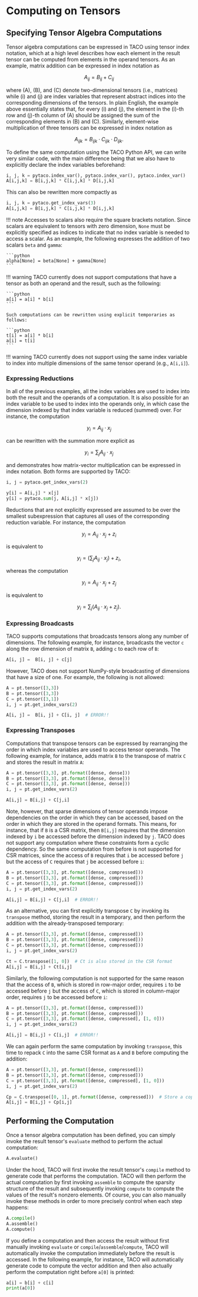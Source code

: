 # Computing on Tensors

## Specifying Tensor Algebra Computations

Tensor algebra computations can be expressed in TACO using tensor index
notation, which at a high level describes how each element in the result tensor
can be computed from elements in the operand tensors. As an example, matrix
addition can be expressed in index notation as 

$$A_{ij} = B_{ij} + C_{ij}$$

where \(A\), \(B\), and \(C\) denote two-dimensional tensors (i.e., matrices)
while \(i\) and \(j\) are index variables that represent abstract indices into
the corresponding dimensions of the tensors.  In plain English, the example
above essentially states that, for every \(i\) and \(j\), the element in the
\(i\)-th row and \(j\)-th column of \(A\) should be assigned the sum of the
corresponding elements in \(B\) and \(C\). Similarly, element-wise
multiplication of three tensors can be expressed in index notation as 

$$A_{ijk} = B_{ijk} \cdot C_{ijk} \cdot D_{ijk}.$$

To define the same computation using the TACO Python API, we can write very
similar code, with the main difference being that we also have to explicitly
declare the index variables beforehand:

```python
i, j, k = pytaco.index_var(), pytaco.index_var(), pytaco.index_var()
A[i,j,k] = B[i,j,k] * C[i,j,k] * D[i,j,k]
```

This can also be rewritten more compactly as

```python
i, j, k = pytaco.get_index_vars(3)
A[i,j,k] = B[i,j,k] * C[i,j,k] * D[i,j,k]
```

!!! note
    Accesses to scalars also require the square brackets notation.  Since
    scalars are equivalent to tensors with zero dimension, `None` must be
    explicitly specified as indices to indicate that no index variable is
    needed to access a scalar.  As an example, the following expresses the
    addition of two scalars `beta` and `gamma`:

    ```python
    alpha[None] = beta[None] + gamma[None]
    ```

!!! warning
    TACO currently does not support computations that have a tensor as both an 
    operand and the result, such as the following:

    ```python
    a[i] = a[i] * b[i]
    ```

    Such computations can be rewritten using explicit temporaries as follows:

    ```python
    t[i] = a[i] * b[i]
    a[i] = t[i]
    ```

!!! warning
    TACO currently does not support using the same index variable to index into 
    multiple dimensions of the same tensor operand (e.g., `A[i,i]`).

### Expressing Reductions

In all of the previous examples, all the index variables are used to index into
both the result and the operands of a computation.  It is also possible for
an index variable to be used to index into the operands only, in which case the
dimension indexed by that index variable is reduced (summed) over. For 
instance, the computation 

$$y_{i} = A_{ij} \cdot x_{j}$$

can be rewritten with the summation more explicit as 

$$y_{i} = \sum_{j} A_{ij} \cdot x_j$$ 

and demonstrates how matrix-vector multiplication can be expressed in index
notation.  Both forms are supported by TACO:

```python
i, j = pytaco.get_index_vars(2)

y[i] = A[i,j] * x[j]
y[i] = pytaco.sum(j, A[i,j] * x[j])
```

Reductions that are not explicitly expressed are assumed to be over the
smallest subexpression that captures all uses of the corresponding reduction
variable. For instance, the computation 

$$y_{i} = A_{ij} \cdot x_{j} + z_{i}$$

is equivalent to 

$$y_i = \big(\sum_{j} A_{ij} \cdot x_j\big) + z_i,$$

whereas the computation 

$$y_{i} = A_{ij} \cdot x_{j} + z_{j}$$

is equivalent to 

$$y_i = \sum_{j} \big(A_{ij} \cdot x_j + z_j\big).$$

### Expressing Broadcasts

TACO supports computations that broadcasts tensors along any number of
dimensions.  The following example, for instance, broadcasts the vector `c` 
along the row dimension of matrix `B`, adding `c` to each row of `B`:

```python
A[i, j] =  B[i, j] + c[j]
```

However, TACO does not support NumPy-style broadcasting of dimensions that have 
a size of one.  For example, the following is not allowed:

```python
A = pt.tensor([3,3])
B = pt.tensor([3,3])
C = pt.tensor([3,1])
i, j = pt.get_index_vars(2)

A[i, j] =  B[i, j] + C[i, j]  # ERROR!!
```

### Expressing Transposes

Computations that transpose tensors can be expressed by rearranging the order 
in which index variables are used to access tensor operands.  The following
example, for instance, adds matrix `B` to the transpose of matrix `C` and
stores the result in matrix `A`:

```python
A = pt.tensor([3,3], pt.format([dense, dense]))
B = pt.tensor([3,3], pt.format([dense, dense]))
C = pt.tensor([3,3], pt.format([dense, dense]))
i, j = pt.get_index_vars(2)

A[i,j] = B[i,j] + C[j,i]
```

Note, however, that sparse dimensions of tensor operands impose dependencies on
the order in which they can be accessed, based on the order in which they are
stored in the operand formats.  This means, for instance, that if `B` is a CSR
matrix, then `B[i,j]` requires that the dimension indexed by `i` be accessed
before the dimension indexed by `j`.  TACO does not support any computation
where these constraints form a cyclic dependency.  So the same computation from
before is not supported for CSR matrices, since the access of `B` requires that
`i` be accessed before `j` but the access of `C` requires that `j` be accessed
before `i`:

```python
A = pt.tensor([3,3], pt.format([dense, compressed]))
B = pt.tensor([3,3], pt.format([dense, compressed]))
C = pt.tensor([3,3], pt.format([dense, compressed]))
i, j = pt.get_index_vars(2)

A[i,j] = B[i,j] + C[j,i]  # ERROR!!
```

As an alternative, you can first explicitly transpose `C` by invoking its
`transpose` method, storing the result in a temporary, and then perform the
addition with the already-transposed temporary:

```python
A = pt.tensor([3,3], pt.format([dense, compressed]))
B = pt.tensor([3,3], pt.format([dense, compressed]))
C = pt.tensor([3,3], pt.format([dense, compressed]))
i, j = pt.get_index_vars(2)

Ct = C.transpose([1, 0])  # Ct is also stored in the CSR format
A[i,j] = B[i,j] + Ct[i,j]
```

Similarly, the following computation is not supported for the same reason that
the access of `B`, which is stored in row-major order, requires `i` to be
accessed before `j` but the access of `C`, which is stored in column-major
order, requires `j` to be accessed before `i`:

```python
A = pt.tensor([3,3], pt.format([dense, compressed]))
B = pt.tensor([3,3], pt.format([dense, compressed]))
C = pt.tensor([3,3], pt.format([dense, compressed], [1, 0]))
i, j = pt.get_index_vars(2)

A[i,j] = B[i,j] + C[i,j]  # ERROR!!
```

We can again perform the same computation by invoking `transpose`, this time to
repack `C` into the same CSR format as `A` and `B` before computing the 
addition:

```python
A = pt.tensor([3,3], pt.format([dense, compressed]))
B = pt.tensor([3,3], pt.format([dense, compressed]))
C = pt.tensor([3,3], pt.format([dense, compressed], [1, 0]))
i, j = pt.get_index_vars(2)

Cp = C.transpose([0, 1], pt.format([dense, compressed]))  # Store a copy of C in the CSR format
A[i,j] = B[i,j] + Cp[i,j]
```

## Performing the Computation

Once a tensor algebra computation has been defined, you can simply invoke the
result tensor's `evaluate` method to perform the actual computation:

```python
A.evaluate()
```

Under the hood, TACO will first invoke the result tensor's `compile`
method to generate code that performs the computation.  TACO will then perform 
the actual computation by first invoking `assemble` to compute the sparsity 
structure of the result and subsequently invoking `compute` to compute the 
values of the result's nonzero elements.  Of course, you can also manually 
invoke these methods in order to more precisely control when each step happens:

```python
A.compile()
A.assemble()
A.compute()
```

If you define a computation and then access the result without first manually
invoking `evaluate` or `compile`/`assemble`/`compute`, TACO will automatically
invoke the computation immediately before the result is accessed.  In the
following example, for instance, TACO will automatically generate code to
compute the vector addition and then also actually perform the computation
right before `a[0]` is printed:

```python
a[i] = b[i] + c[i]
print(a[0])
```
